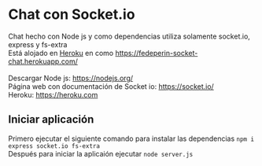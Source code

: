 # Chat con Socket.io
Chat hecho con Node js y como dependencias utiliza solamente socket.io, express y fs-extra<br>
Está alojado en <a href="https://heroku.com" target="_blank">Heroku</a> en como https://fedeperin-socket-chat.herokuapp.com/ <br><br>
Descargar Node js: https://nodejs.org/ <br>
Página web con documentación de Socket io: https://socket.io/ <br>
Heroku: https://heroku.com

## Iniciar aplicación
Primero ejecutar el siguiente comando para instalar las dependencias `npm i express socket.io fs-extra` <br>
Después para iniciar la aplicaión ejecutar `node server.js`
